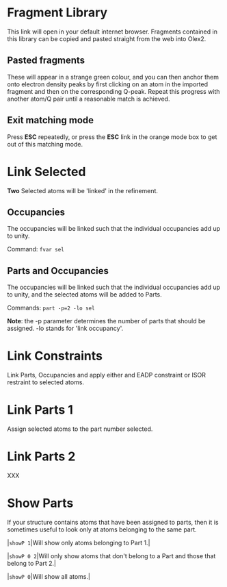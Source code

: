 # Fragment Library 
This link will open in your default internet browser. Fragments contained in this library can be copied and pasted straight from the web into Olex2.

## Pasted fragments  
These will appear in a strange green colour, and you can then anchor them onto electron density peaks by first clicking on an atom in the imported fragment and then on the corresponding Q-peak. Repeat this progress with another atom/Q pair until a reasonable match is achieved.

## Exit matching mode  
Press **ESC** repeatedly, or press the **ESC** link in the orange mode box to get out of this matching mode. 

# Link Selected 
**Two** Selected atoms will be 'linked' in the refinement.

## Occupancies 
The occupancies will be linked such that the individual occupancies add up to unity. 

Command: `fvar sel` 

## Parts and Occupancies   
The occupancies will be linked such that the individual occupancies add up to unity, and the selected atoms will be added to Parts.

Commands: `part -p=2 -lo sel`

**Note**: the -p parameter determines the number of parts that should be assigned. -lo stands for 'link occupancy'.

# Link Constraints 
Link Parts, Occupancies and apply either and EADP constraint or ISOR restraint to selected atoms.

# Link Parts 1 
Assign selected atoms to the part number selected. 

# Link Parts 2 
XXX

# Show Parts
If your structure contains atoms that have been assigned to parts, then it is sometimes useful to look only at atoms belonging to the same part. 

|`showP 1`|Will show only atoms belonging to Part 1.|

|`showP 0 2`|Will only show atoms that don't belong to a Part and those that belong to Part 2.|

|`showP 0`|Will show all atoms.|
